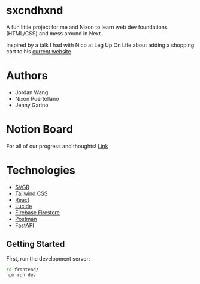 # sxcndhxnd

A fun little project for me and Nixon to learn web dev foundations (HTML/CSS) and mess around in Next.

Inspired by a talk I had with Nico at Leg Up On Life about adding a shopping cart to his [current website](https://www.sxcndhxnd.com/).

# Authors
- Jordan Wang
- Nixon Puertollano
- Jenny Garino

# Notion Board
For all of our progress and thoughts! [Link](https://www.notion.so/sxcndhxnd-139ea1cbcfb18016b24bed3bea471278?pvs=4)

# Technologies

- [SVGR](https://github.com/gregberge/svgr)
- [Tailwind CSS](https://tailwindcss.com/)
- [React](https://docs.astro.build/en/guides/integrations-guide/react/)
- [Lucide](https://lucide.dev/)
- [Firebase Firestore](https://firebase.google.com/docs/firestore)
- [Postman](https://www.postman.com/)
- [FastAPI](https://fastapi.tiangolo.com/)

## Getting Started

First, run the development server:

```bash
cd frontend/
npm run dev
```



